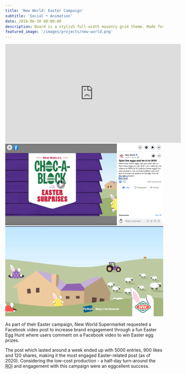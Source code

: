 ```yaml
---
title: 'New World: Easter Campaign'
subtitle: 'Social • Animation'
date: 2018-06-30 00:00:00
description: Board is a stylish full-width masonry grid theme. Made for designers, artists, photographers and developers to show off their best work.
featured_image: '/images/projects/new-world.png'
---
```

<iframe width="560" height="315" src="https://www.youtube.com/embed/fQpFii-GvaA?si=U2W0-ZtNdDfxG2vC" title="YouTube video player" frameborder="0" allow="accelerometer; autoplay; clipboard-write; encrypted-media; gyroscope; picture-in-picture; web-share" allowfullscreen></iframe>

<div class="gallery" data-columns="3">
	<img src="/images/projects/new-world1.png">
	<img src="/images/projects/new-world2.png">
</div>

As part of their Easter campaign, New World Supermarket requested a Facebook video post to increase brand engagement through a fun Easter Egg Hunt where users comment on a Facebook video to win Easter egg prizes. 

The post which lasted around a week ended up with 5000 entries, 900 likes and 120 shares, making it the most engaged Easter-related post (as of 2020). Considering the low-cost production - a half-day turn-around the <abbr title="Return on Investment">ROI</abbr> and engagement with this campaign were an eggcellent success.
